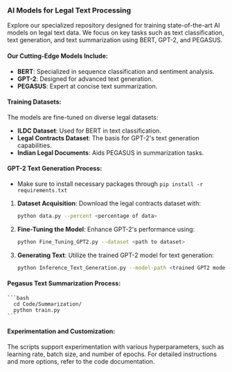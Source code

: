 ### **AI Models for Legal Text Processing**

Explore our specialized repository designed for training state-of-the-art AI models on legal text data. We focus on key tasks such as text classification, text generation, and text summarization using BERT, GPT-2, and PEGASUS.

#### **Our Cutting-Edge Models Include:**

- **BERT**: Specialized in sequence classification and sentiment analysis.
- **GPT-2**: Designed for advanced text generation.
- **PEGASUS**: Expert at concise text summarization.

#### **Training Datasets:**

The models are fine-tuned on diverse legal datasets:
- **ILDC Dataset**: Used for BERT in text classification.
- **Legal Contracts Dataset**: The basis for GPT-2's text generation capabilities.
- **Indian Legal Documents**: Aids PEGASUS in summarization tasks.

#### **GPT-2 Text Generation Process:**

- Make sure to install necessary packages through ```pip install -r requirements.txt```

1. **Dataset Acquisition**:
   Download the legal contracts dataset with:
   ```bash
   python data.py --percent <percentage of data>
   ```

2. **Fine-Tuning the Model**:
   Enhance GPT-2's performance using:
   ```bash
   python Fine_Tuning_GPT2.py --dataset <path to dataset>
   ```

3. **Generating Text**:
   Utilize the trained GPT-2 model for text generation:
   ```bash
   python Inference_Text_Generation.py --model-path <trained GPT2 model path>
   ```
#### **Pegasus Text Summarization Process:**
    ```bash
      cd Code/Summarization/
      python train.py
    ```
#### **Experimentation and Customization:**

The scripts support experimentation with various hyperparameters, such as learning rate, batch size, and number of epochs. For detailed instructions and more options, refer to the code documentation.
